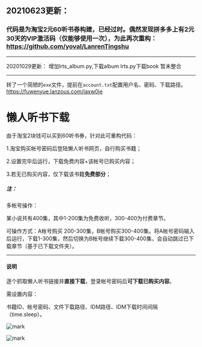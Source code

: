 ## 20210623更新：

### 代码是为淘宝2元60听书券构建，已经过时。偶然发现拼多多上有2元30天的VIP激活码（仅能够使用一次），为此再次重构：https://github.com/yoval/LanrenTingshu






---
20201029更新：
增加lrts_album.py,下载album
lrts.py下载book
暂未整合

---
转了一个简陋的`exe`文件，提前在`account.txt`配置用户名、密码、下载路径。
https://fuwenyue.lanzous.com/iaxw0je
# 懒人听书下载

由于淘宝2块钱可以买到60听书券，针对此可重构代码：

1.淘宝购买帐号密码后登陆懒人听书网页，自行购买书籍；

2.设置完毕后运行，下载免费内容+该帐号已购买内容；

3.若无已购买内容，仅下载该书籍**免费部分**；

##### 注：

多帐号操作：

某小说共有400集，其中1-200集为免费收听，300-400为付费章节。

可操作方式：A帐号购买 200-300集，B帐号购买300-400集。将A帐号密码输入后运行，下载1-300集，然后切换为B帐号继续下载300-400集，会自动跳过已下载章节（基于已下载文件夹）。

---

#### 说明

逐个抓取懒人听书链接并**直接下载**，登录帐号密码后**可下载已购买内容**。

需设置内容：

书籍ID、帐号密码、文件下载路径、IDM路径、IDM下载时间间隔（time.sleep）。



![mark](http://imgs.bizha.top/bizha/20200430/1y1jzTqJRYdL.png?imageslim)







![mark](http://imgs.bizha.top/bizha/20200430/6PDY3POH0kT0.gif)
